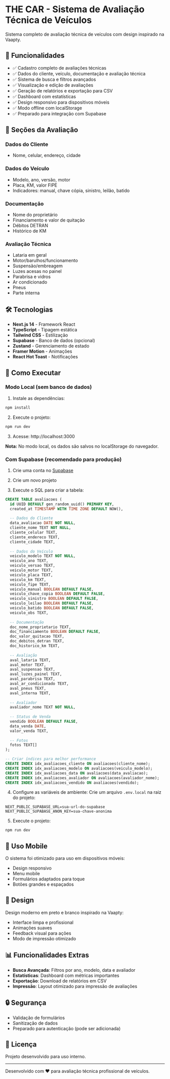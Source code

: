 # THE CAR - Sistema de Avaliação Técnica de Veículos

Sistema completo de avaliação técnica de veículos com design inspirado na Vaapty.

## 🚀 Funcionalidades

- ✅ Cadastro completo de avaliações técnicas
- ✅ Dados do cliente, veículo, documentação e avaliação técnica
- ✅ Sistema de busca e filtros avançados
- ✅ Visualização e edição de avaliações
- ✅ Geração de relatórios e exportação para CSV
- ✅ Dashboard com estatísticas
- ✅ Design responsivo para dispositivos móveis
- ✅ Modo offline com localStorage
- ✅ Preparado para integração com Supabase

## 📱 Seções da Avaliação

### Dados do Cliente
- Nome, celular, endereço, cidade

### Dados do Veículo
- Modelo, ano, versão, motor
- Placa, KM, valor FIPE
- Indicadores: manual, chave cópia, sinistro, leilão, batido

### Documentação
- Nome do proprietário
- Financiamento e valor de quitação
- Débitos DETRAN
- Histórico de KM

### Avaliação Técnica
- Lataria em geral
- Motor/barulhos/funcionamento
- Suspensão/embreagem
- Luzes acesas no painel
- Parabrisa e vidros
- Ar condicionado
- Pneus
- Parte interna

## 🛠️ Tecnologias

- **Next.js 14** - Framework React
- **TypeScript** - Tipagem estática
- **Tailwind CSS** - Estilização
- **Supabase** - Banco de dados (opcional)
- **Zustand** - Gerenciamento de estado
- **Framer Motion** - Animações
- **React Hot Toast** - Notificações

## 🚀 Como Executar

### Modo Local (sem banco de dados)

1. Instale as dependências:
```bash
npm install
```

2. Execute o projeto:
```bash
npm run dev
```

3. Acesse: http://localhost:3000

**Nota:** No modo local, os dados são salvos no localStorage do navegador.

### Com Supabase (recomendado para produção)

1. Crie uma conta no [Supabase](https://supabase.com)

2. Crie um novo projeto

3. Execute o SQL para criar a tabela:
```sql
CREATE TABLE avaliacoes (
  id UUID DEFAULT gen_random_uuid() PRIMARY KEY,
  created_at TIMESTAMP WITH TIME ZONE DEFAULT NOW(),
  
  -- Dados do Cliente
  data_avaliacao DATE NOT NULL,
  cliente_nome TEXT NOT NULL,
  cliente_celular TEXT,
  cliente_endereco TEXT,
  cliente_cidade TEXT,
  
  -- Dados do Veículo
  veiculo_modelo TEXT NOT NULL,
  veiculo_ano TEXT,
  veiculo_versao TEXT,
  veiculo_motor TEXT,
  veiculo_placa TEXT,
  veiculo_km TEXT,
  veiculo_fipe TEXT,
  veiculo_manual BOOLEAN DEFAULT FALSE,
  veiculo_chave_copia BOOLEAN DEFAULT FALSE,
  veiculo_sinistro BOOLEAN DEFAULT FALSE,
  veiculo_leilao BOOLEAN DEFAULT FALSE,
  veiculo_batido BOOLEAN DEFAULT FALSE,
  veiculo_obs TEXT,
  
  -- Documentação
  doc_nome_proprietario TEXT,
  doc_financiamento BOOLEAN DEFAULT FALSE,
  doc_valor_quitacao TEXT,
  doc_debitos_detran TEXT,
  doc_historico_km TEXT,
  
  -- Avaliação
  aval_lataria TEXT,
  aval_motor TEXT,
  aval_suspensao TEXT,
  aval_luzes_painel TEXT,
  aval_parabrisa TEXT,
  aval_ar_condicionado TEXT,
  aval_pneus TEXT,
  aval_interna TEXT,
  
  -- Avaliador
  avaliador_nome TEXT NOT NULL,
  
  -- Status de Venda
  vendido BOOLEAN DEFAULT FALSE,
  data_venda DATE,
  valor_venda TEXT,
  
  -- Fotos
  fotos TEXT[]
);

-- Criar índices para melhor performance
CREATE INDEX idx_avaliacoes_cliente ON avaliacoes(cliente_nome);
CREATE INDEX idx_avaliacoes_modelo ON avaliacoes(veiculo_modelo);
CREATE INDEX idx_avaliacoes_data ON avaliacoes(data_avaliacao);
CREATE INDEX idx_avaliacoes_avaliador ON avaliacoes(avaliador_nome);
CREATE INDEX idx_avaliacoes_vendido ON avaliacoes(vendido);
```

4. Configure as variáveis de ambiente:
Crie um arquivo `.env.local` na raiz do projeto:
```env
NEXT_PUBLIC_SUPABASE_URL=sua-url-do-supabase
NEXT_PUBLIC_SUPABASE_ANON_KEY=sua-chave-anonima
```

5. Execute o projeto:
```bash
npm run dev
```

## 📱 Uso Mobile

O sistema foi otimizado para uso em dispositivos móveis:
- Design responsivo
- Menu mobile
- Formulários adaptados para toque
- Botões grandes e espaçados

## 🎨 Design

Design moderno em preto e branco inspirado na Vaapty:
- Interface limpa e profissional
- Animações suaves
- Feedback visual para ações
- Modo de impressão otimizado

## 📊 Funcionalidades Extras

- **Busca Avançada**: Filtros por ano, modelo, data e avaliador
- **Estatísticas**: Dashboard com métricas importantes
- **Exportação**: Download de relatórios em CSV
- **Impressão**: Layout otimizado para impressão de avaliações

## 🔒 Segurança

- Validação de formulários
- Sanitização de dados
- Preparado para autenticação (pode ser adicionada)

## 📝 Licença

Projeto desenvolvido para uso interno.

---

Desenvolvido com ❤️ para avaliação técnica profissional de veículos.